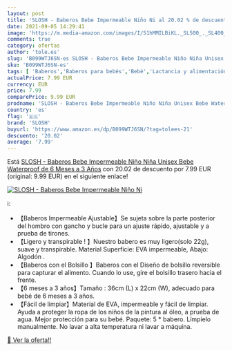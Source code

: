 ```yaml
---
layout: post
title: 'SLOSH - Baberos Bebe Impermeable Niño Ni al 20.02 % de descuento'
date: 2021-09-05 14:29:41
image: 'https://m.media-amazon.com/images/I/51hMMILBiKL._SL500_._SL400_.jpg'
comments: true
category: ofertas
author: 'tole.es'
slug: 'B099WTJ6SN-es SLOSH - Baberos Bebe Impermeable Niño Niña Unisex Bebe...'
sku: 'B099WTJ6SN-es'
tags: [ 'Baberos','Baberos para bebés','Bebé','Lactancia y alimentación','bebe','slosh', ]
actualPrice: 7.99 EUR
currency: EUR
price: 7.99
comparePrice: 9.99 EUR
prodname: 'SLOSH - Baberos Bebe Impermeable Niño Niña Unisex Bebe Waterproof de 6 Meses a 3 Años'
country: 'es'
flag: '🇪🇸'
brand: 'SLOSH'
buyurl: 'https://www.amazon.es/dp/B099WTJ6SN/?tag=tolees-21'
descuento: '20.02'
average: '7.99'
---
```


Está [SLOSH - Baberos Bebe Impermeable Niño Niña Unisex Bebe Waterproof de 6 Meses a 3 Años](https://www.amazon.es/dp/B099WTJ6SN/?tag=tolees-21) con 20.02 de descuento por 7.99 EUR (original: 9.99 EUR) en el siguiente enlace!

[![SLOSH - Baberos Bebe Impermeable Niño Ni](https://m.media-amazon.com/images/I/51hMMILBiKL._SL500_._SL400_.jpg)](https://www.amazon.es/dp/B099WTJ6SN/?tag=tolees-21)

ℹ️:

- 【Baberos Impermeable Ajustable】Se sujeta sobre la parte posterior del hombro con gancho y bucle para un ajuste rápido, ajustable y a prueba de tirones.
- 【Ligero y transpirable ! 】Nuestro babero es muy ligero(solo 22g), suave y transpirable. Material Superficie: EVA impermeable, Abajo: Algodón .
- 【Baberos con el Bolsillo 】Baberos con el Diseño de bolsillo reversible para capturar el alimento. Cuando lo use, gire el bolsillo trasero hacia el frente.
- 【6 meses a 3 años】Tamaño : 36cm (L) x 22cm (W), adecuado para bebé de 6 meses a 3 años.
- 【Fácil de limpiar】Material de EVA, impermeable y fácil de limpiar. Ayuda a proteger la ropa de los niños de la pintura al óleo, a prueba de agua. Mejor protección para su bebé. Paquete: 5 * babero. Límpielo manualmente. No lavar a alta temperatura ni lavar a máquina.

[🛒 Ver la oferta!!](https://www.amazon.es/dp/B099WTJ6SN/?tag=tolees-21)
